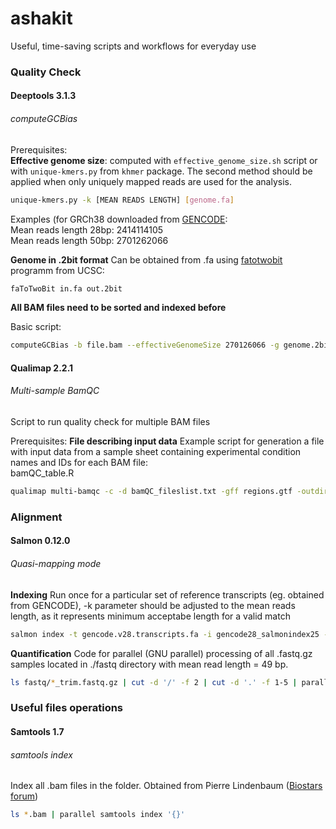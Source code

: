 # ashakit
Useful, time-saving scripts and workflows for everyday use

### Quality Check  

#### Deeptools  3.1.3

###### computeGCBias  
Prerequisites:  
**Effective genome size**: computed with `effective_genome_size.sh` script or with `unique-kmers.py` from `khmer` package. The second method should be applied when only uniquely mapped reads are used for the analysis.  

```bash
unique-kmers.py -k [MEAN READS LENGTH] [genome.fa]
```
Examples (for GRCh38 downloaded from [GENCODE](https://www.gencodegenes.org/human/release_28.html):  
Mean reads length 28bp: 2414114105  
Mean reads length 50bp: 2701262066  

**Genome in .2bit format** Can be obtained from .fa using [fatotwobit](https://anaconda.org/bioconda/ucsc-fatotwobit) programm from UCSC:  
```bash
faToTwoBit in.fa out.2bit
```
**All BAM files need to be sorted and indexed before**

Basic script:  
```bash
computeGCBias -b file.bam --effectiveGenomeSize 270126066 -g genome.2bit -o output.txt -l 50 --biasPlot plot.png 
```  

#### Qualimap 2.2.1

###### Multi-sample BamQC  
Script to run quality check for multiple BAM files  

Prerequisites:
**File describing input data**  Example script for generation a file with input data from a sample sheet containing experimental condition names and IDs for each BAM file:   
bamQC_table.R

```bash
qualimap multi-bamqc -c -d bamQC_fileslist.txt -gff regions.gtf -outdir multi_bamQC -outfile multi_bamQC.pdf -r
```

### Alignment  

#### Salmon 0.12.0  

###### Quasi-mapping mode  

**Indexing**  Run once for a particular set of reference transcripts (eg. obtained from GENCODE), -k parameter should be adjusted to the mean reads length, as it represents minimum acceptabe length for a valid match

```bash
salmon index -t gencode.v28.transcripts.fa -i gencode28_salmonindex25 --type quasi -k 25
```  

**Quantification** Code for parallel (GNU parallel) processing of all .fastq.gz samples located in ./fastq directory with mean read length = 49 bp.  

```bash
ls fastq/*_trim.fastq.gz | cut -d '/' -f 2 | cut -d '.' -f 1-5 | parallel salmon quant -i /home/JAK75/Documents/reference-genome/gencode28_salmonindex25 -l SF -r fastq/'{}'.fastq.gz -o transcript_quants/'{}' -p 4 --fldMean=49 --seqBias --gcBias --validateMappings --rangeFactorizationBins=4 --numBootstraps=1000 
```

### Useful files operations

#### Samtools 1.7

###### samtools index   
Index all .bam files in the folder. Obtained from Pierre Lindenbaum ([Biostars forum](https://www.biostars.org/p/170522/))   
```bash
ls *.bam | parallel samtools index '{}'
```	


